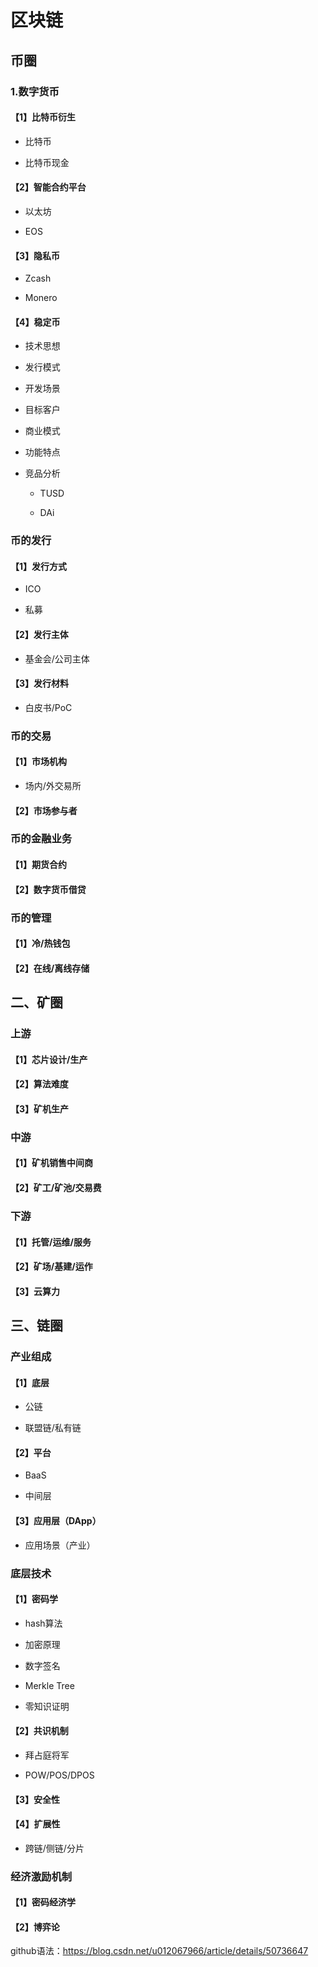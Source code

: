 # 区块链

## 币圈

### 1.数字货币

#### 【1】比特币衍生

* 比特币

* 比特币现金
  
#### 【2】智能合约平台

* 以太坊

* EOS

#### 【3】隐私币

* Zcash

* Monero

#### 【4】稳定币

* 技术思想

* 发行模式

* 开发场景

* 目标客户

* 商业模式

* 功能特点

* 竞品分析

  * TUSD
  
  * DAi

### 币的发行

#### 【1】发行方式

* ICO

* 私募
  
#### 【2】发行主体

* 基金会/公司主体
  
#### 【3】发行材料

* 白皮书/PoC

### 币的交易

#### 【1】市场机构

* 场内/外交易所

#### 【2】市场参与者

### 币的金融业务

#### 【1】期货合约

#### 【2】数字货币借贷

### 币的管理

#### 【1】冷/热钱包

#### 【2】在线/离线存储

## 二、矿圈

### 上游

#### 【1】芯片设计/生产

#### 【2】算法难度
  
#### 【3】矿机生产
  
### 中游

#### 【1】矿机销售中间商
  
#### 【2】矿工/矿池/交易费

  
### 下游

#### 【1】托管/运维/服务
  
#### 【2】矿场/基建/运作
  
#### 【3】云算力


## 三、链圈

### 产业组成

#### 【1】底层

* 公链

* 联盟链/私有链
 
#### 【2】平台

* BaaS

* 中间层
 
#### 【3】应用层（DApp）

* 应用场景（产业）

### 底层技术

#### 【1】密码学

* hash算法

* 加密原理

* 数字签名

* Merkle Tree

* 零知识证明
 
#### 【2】共识机制

* 拜占庭将军

* POW/POS/DPOS

#### 【3】安全性

#### 【4】扩展性

* 跨链/侧链/分片
 
### 经济激励机制

#### 【1】密码经济学
 
#### 【2】博弈论


github语法：https://blog.csdn.net/u012067966/article/details/50736647
